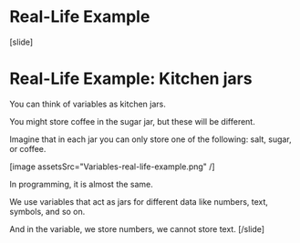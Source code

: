 # Real-Life Example

[slide]
# Real-Life Example: Kitchen jars
You can think of variables as kitchen jars. 

You might store coffee in the sugar jar, but these will be different.

Imagine that in each jar you can only store one of the following: salt, sugar, or coffee. 

[image assetsSrc="Variables-real-life-example.png" /]

In programming, it is almost the same. 

We use variables that act as jars for different data like numbers, text, symbols, and so on. 

And in the variable, we store numbers, we cannot store text.
[/slide]